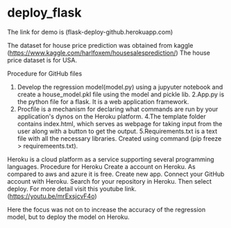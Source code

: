 # deploy_flask

The link for demo is (flask-deploy-github.herokuapp.com)

The dataset for house price prediction was obtained from kaggle (https://www.kaggle.com/harlfoxem/housesalesprediction/)
The house price dataset is for USA. 

Procedure for GitHub files
1. Develop the regression model(model.py) using a jupyuter notebook and create a house_model.pkl file using the model and pickle lib.
2.App.py is the python file for a flask. It is a web application framework.
3. Procfile is a mechanism for declaring what commands are run by your application's dynos on the Heroku platform.
4.The template folder contains index.html, which serves as webpage for taking input from the user along with a button to get the output.
5.Requirements.txt is a text file with all the necessary libraries. Created using command (pip freeze > requiremeents.txt).

Heroku is a cloud platform as a service supporting several programming languages.
Procedure for Heroku
Create a account on Heroku. As compared to aws and azure it is free.
Create new app.
Connect your GitHub account with Heroku.
Search for your repository in Heroku.
Then select deploy. For more detail visit this youtube link.(https://youtu.be/mrExsjcvF4o)

Here the focus was not on to increase the accuracy of the regression model, but to deploy the model on Heroku. 

